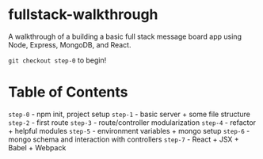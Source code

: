 # fullstack-walkthrough
A walkthrough of a building a basic full stack message board app using Node, Express, MongoDB, and React.

`git checkout step-0` to begin!

# Table of Contents

`step-0` - npm init, project setup
`step-1` - basic server + some file structure
`step-2` - first route
`step-3` - route/controller modularization
`step-4` - refactor + helpful modules
`step-5` - environment variables + mongo setup
`step-6` - mongo schema and interaction with controllers
`step-7` - React + JSX + Babel + Webpack